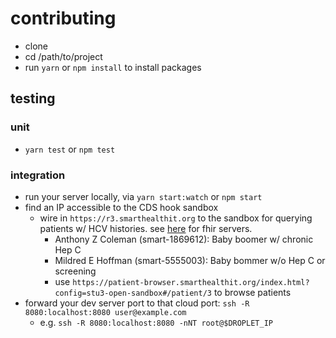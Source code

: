 # contributing

- clone
- cd /path/to/project
- run `yarn` or `npm install` to install packages


## testing

### unit

- `yarn test` or `npm test`

### integration

- run your server locally, via `yarn start:watch` or `npm start`
- find an IP accessible to the CDS hook sandbox
  - wire in `https://r3.smarthealthit.org` to the sandbox for querying patients w/ HCV histories. see [here](https://dev.smarthealthit.org/#fhir-servers) for fhir servers.
    - Anthony Z Coleman (smart-1869612): Baby boomer w/ chronic Hep C
    - Mildred E Hoffman (smart-5555003): Baby bommer w/o Hep C or screening
    - use `https://patient-browser.smarthealthit.org/index.html?config=stu3-open-sandbox#/patient/3` to browse patients
- forward your dev server port to that cloud port: `ssh -R 8080:localhost:8080 user@example.com`
  - e.g. `ssh -R 8080:localhost:8080 -nNT root@$DROPLET_IP`
